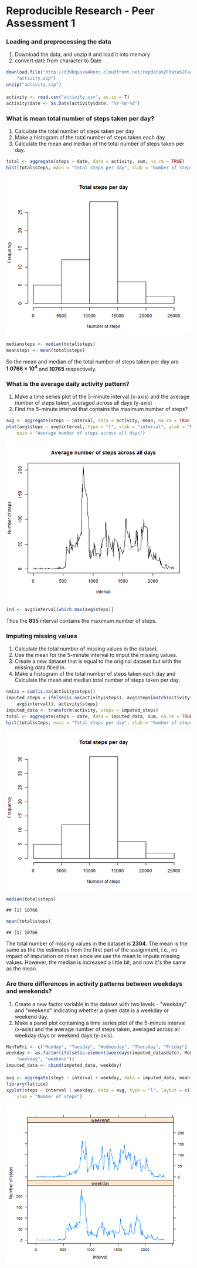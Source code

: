 Reproducible Research - Peer Assessment 1
========================================================
### Loading and preprocessing the data
1. Download the data, and unzip it and load it into memory
2. convert date from character to Date


```r
download.file("http://d396qusza40orc.cloudfront.net/repdata%2Fdata%2Factivity.zip", 
    "activity.zip")
unzip("activity.zip")

activity <- read.csv("activity.csv", as.is = T)
activity$date <- as.Date(activity$date, "%Y-%m-%d")
```




### What is mean total number of steps taken per day?
1. Calculate the total number of steps taken per day
2. Make a histogram of the total number of steps taken each day
3. Calculate the mean and median of the total number of steps taken per day.


```r
total <- aggregate(steps ~ date, data = activity, sum, na.rm = TRUE)
hist(total$steps, main = "Total steps per day", xlab = "Number of steps")
```

![plot of chunk unnamed-chunk-3](figure/unnamed-chunk-3.png) 

```r
mediansteps <- median(total$steps)
meansteps <- mean(total$steps)
```

So the mean and median of the total number of steps taken per day are **1.0766 &times; 10<sup>4</sup>** and **10765** respectively.

### What is the average daily activity pattern?
1. Make a time series plot of the 5-minute interval (x-axis) and the average number of steps taken, averaged across all days (y-axis)
2. Find the 5-minute interval that contains the maximum number of steps?


```r
avg <- aggregate(steps ~ interval, data = activity, mean, na.rm = TRUE)
plot(avg$steps ~ avg$interval, type = "l", xlab = "interval", ylab = "Number of steps", 
    main = "Average number of steps across all days")
```

![plot of chunk unnamed-chunk-4](figure/unnamed-chunk-4.png) 

```r
ind <- avg$interval[which.max(avg$steps)]
```

Thus the **835** interval contains the maximum number of steps.

### Imputing missing values
1. Calculate the total number of missing values in the dataset.
2. Use the mean for the 5-minute interval to imput the missing values.
3. Create a new dataset that is equal to the original dataset but with the missing data filled in.
4. Make a histogram of the total number of steps taken each day and Calculate the mean and median total number of steps taken per day. 


```r
nmiss = sum(is.na(activity$steps))
imputed_steps = ifelse(is.na(activity$steps), avg$steps[match(activity$interval, 
    avg$interval)], activity$steps)
imputed_data <- transform(activity, steps = imputed_steps)
total <- aggregate(steps ~ date, data = imputed_data, sum, na.rm = TRUE)
hist(total$steps, main = "Total steps per day", xlab = "Number of steps")
```

![plot of chunk unnamed-chunk-5](figure/unnamed-chunk-5.png) 

```r
median(total$steps)
```

```
## [1] 10766
```

```r
mean(total$steps)
```

```
## [1] 10766
```


The total number of missing values in the dataset is **2304**.
The mean is the same as the the estimates from the first part of the assignment, i.e., no impact of imputation on mean since we use the mean to impute missing values.
However, the median is increased a little bit, and now it's the same as the mean.

### Are there differences in activity patterns between weekdays and weekends?
1. Create a new factor variable in the dataset with two levels - "weekday" and "weekend" indicating whether a given date is a weekday or weekend day.
2. Make a panel plot containing a time series plot of the 5-minute interval (x-axis) and the average number of steps taken, averaged across all weekday days or weekend days (y-axis). 


```r
MonToFri <- c("Monday", "Tuesday", "Wednesday", "Thursday", "Friday")
weekday <- as.factor(ifelse(is.element(weekdays(imputed_data$date), MonToFri), 
    "weekday", "weekend"))
imputed_data <- cbind(imputed_data, weekday)

avg <- aggregate(steps ~ interval + weekday, data = imputed_data, mean, na.rm = TRUE)
library(lattice)
xyplot(steps ~ interval | weekday, data = avg, type = "l", layout = c(1, 2), 
    ylab = "Number of steps")
```

![plot of chunk unnamed-chunk-6](figure/unnamed-chunk-6.png) 

